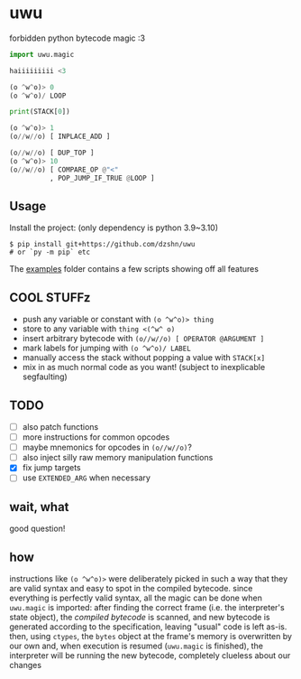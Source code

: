 # uwu

forbidden python bytecode magic :3

```py
import uwu.magic

haiiiiiiiii <3

(o ^w^o)> 0
(o ^w^o)/ LOOP

print(STACK[0])

(o ^w^o)> 1
(o//w//o) [ INPLACE_ADD ]

(o//w//o) [ DUP_TOP ]
(o ^w^o)> 10
(o//w//o) [ COMPARE_OP @"<"
          , POP_JUMP_IF_TRUE @LOOP ]
```

## Usage

Install the project: (only dependency is python 3.9~3.10)

```
$ pip install git+https://github.com/dzshn/uwu
# or `py -m pip` etc
```

The [examples](examples/) folder contains a few scripts showing off all features

## COOL STUFFz

-   push any variable or constant with `(o ^w^o)> thing`
-   store to any variable with `thing <(^w^ o)`
-   insert arbitrary bytecode with `(o//w//o) [ OPERATOR @ARGUMENT ]`
-   mark labels for jumping with `(o ^w^o)/ LABEL`
-   manually access the stack without popping a value with `STACK[x]`
-   mix in as much normal code as you want! (subject to inexplicable segfaulting)

## TODO

- [ ] also patch functions
- [ ] more instructions for common opcodes
- [ ] maybe mnemonics for opcodes in `(o//w//o)`?
- [ ] also inject silly raw memory manipulation functions
- [x] fix jump targets
- [ ] use `EXTENDED_ARG` when necessary

## wait, what

good question!

## how

instructions like `(o ^w^o)>` were deliberately picked in such a way that they
are valid syntax and easy to spot in the compiled bytecode. since everything is
perfectly valid syntax, all the magic can be done when `uwu.magic` is imported:
after finding the correct frame (i.e. the interpreter's state object), the
*compiled bytecode* is scanned, and new bytecode is generated according to
the specification, leaving "usual" code is left as-is. then, using `ctypes`,
the `bytes` object at the frame's memory is overwritten by our own and, when
execution is resumed (`uwu.magic` is finished), the interpreter will be running
the new bytecode, completely clueless about our changes
